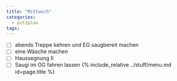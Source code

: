 ```yaml
---
title: "Mittwoch"
categories:
  - putzplan
tags:
---
```

 - [ ] abends Treppe kehren und EG saugbereit machen 
 - [ ] eine Wäsche machen  
 - [ ] Haussegnung II  
 - [ ] Saugi im OG fahren lassen
{%  include_relative ../stuff/menu.md id=page.title %}
<!--stackedit_data:
eyJoaXN0b3J5IjpbMjUxNzMwNTg5XX0=
-->
